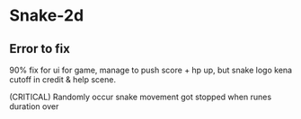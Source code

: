 # Snake-2d

## Error to fix

90% fix for ui for game, manage to push score + hp up, but snake logo kena cutoff in credit & help scene.

(CRITICAL) Randomly occur snake movement got stopped when runes duration over
